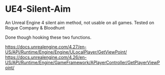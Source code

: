 # UE4-Silent-Aim
An Unreal Engine 4 silent aim method, not usable on all games.
Tested on Rogue Company & Bloodhunt

Done though hooking these two functions.

https://docs.unrealengine.com/4.27/en-US/API/Runtime/Engine/Engine/ULocalPlayer/GetViewPoint/
https://docs.unrealengine.com/4.26/en-US/API/Runtime/Engine/GameFramework/APlayerController/GetPlayerViewPoint/
